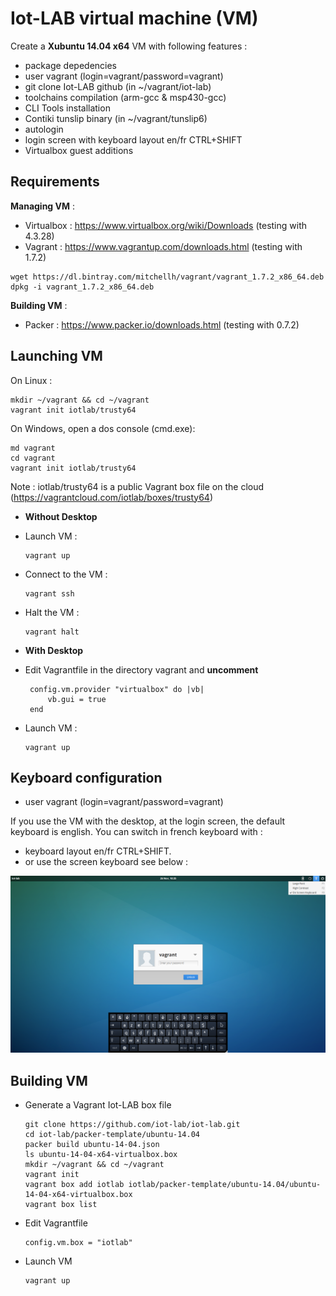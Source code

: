 Iot-LAB virtual machine (VM)
===========================

Create a **Xubuntu 14.04 x64** VM with following features :
  * package depedencies
  * user vagrant (login=vagrant/password=vagrant)
  * git clone Iot-LAB github (in ~/vagrant/iot-lab) 
  * toolchains compilation (arm-gcc & msp430-gcc)
  * CLI Tools installation
  * Contiki tunslip binary (in ~/vagrant/tunslip6)
  * autologin
  * login screen with keyboard layout en/fr CTRL+SHIFT
  * Virtualbox guest additions

Requirements
------------

**Managing VM** : 

  * Virtualbox : https://www.virtualbox.org/wiki/Downloads (testing with 4.3.28)
  * Vagrant : https://www.vagrantup.com/downloads.html (testing with 1.7.2)
  
``` 
wget https://dl.bintray.com/mitchellh/vagrant/vagrant_1.7.2_x86_64.deb
dpkg -i vagrant_1.7.2_x86_64.deb
```

**Building VM** :

  * Packer : https://www.packer.io/downloads.html (testing with 0.7.2)

Launching VM
------------

On Linux :
```
mkdir ~/vagrant && cd ~/vagrant
vagrant init iotlab/trusty64
```

On Windows, open a dos console (cmd.exe):
```
md vagrant 
cd vagrant
vagrant init iotlab/trusty64
```

Note : iotlab/trusty64 is a public Vagrant box file on the cloud (https://vagrantcloud.com/iotlab/boxes/trusty64)

* **Without Desktop**
 - Launch VM :
 
   ```
   vagrant up
   ```
 - Connect to the VM :
 
   ```
   vagrant ssh
   ```
 - Halt the VM :
 
   ```
   vagrant halt
   ```
* **With Desktop**
 - Edit Vagrantfile in the directory vagrant and **uncomment**
   ```
    config.vm.provider "virtualbox" do |vb|
        vb.gui = true
    end
   ```
   
 - Launch VM :
 
   ```
   vagrant up
   ```

Keyboard configuration
----------------------- 

* user vagrant (login=vagrant/password=vagrant)

If you use the VM with the desktop, at the login screen, the default keyboard is english. You can switch in french keyboard with :

* keyboard layout en/fr CTRL+SHIFT.
* or use the screen keyboard see below :

![screen keyboard](./screen-keyboard.png)



Building VM
-----------

- Generate a Vagrant Iot-LAB box file

   ```
   git clone https://github.com/iot-lab/iot-lab.git
   cd iot-lab/packer-template/ubuntu-14.04
   packer build ubuntu-14-04.json
   ls ubuntu-14-04-x64-virtualbox.box
   mkdir ~/vagrant && cd ~/vagrant
   vagrant init
   vagrant box add iotlab iotlab/packer-template/ubuntu-14.04/ubuntu-14-04-x64-virtualbox.box
   vagrant box list
   ```
- Edit Vagrantfile 

  ```
  config.vm.box = "iotlab"
  ```
- Launch VM 

  ```
  vagrant up
  ```
  
  



